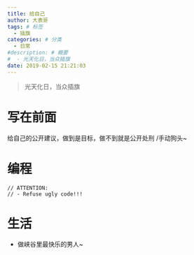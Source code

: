 ```yaml
---
title: 给自己
author: 大表哥
tags: # 标签
  - 插旗
categories: # 分类
  - 日常
#description: # 概要
#  - 光天化日，当众插旗
date: 2019-02-15 21:21:03
---
```


> 光天化日，当众插旗

<!--more-->

# 写在前面

给自己的公开建议，做到是目标，做不到就是公开处刑 /手动狗头~

# 编程

```
// ATTENTION:
// - Refuse ugly code!!!

```

# 生活

- 做峡谷里最快乐的男人~